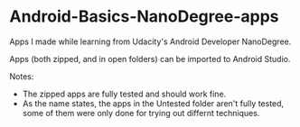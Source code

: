 # Android-Basics-NanoDegree-apps
Apps I made while learning from Udacity's Android Developer NanoDegree.

Apps (both zipped, and in open folders) can be imported to Android Studio.


Notes: 
- The zipped apps are fully tested and should work fine.
- As the name states, the apps in the Untested folder aren't fully tested, some of them were only done for trying out differnt techniques.
